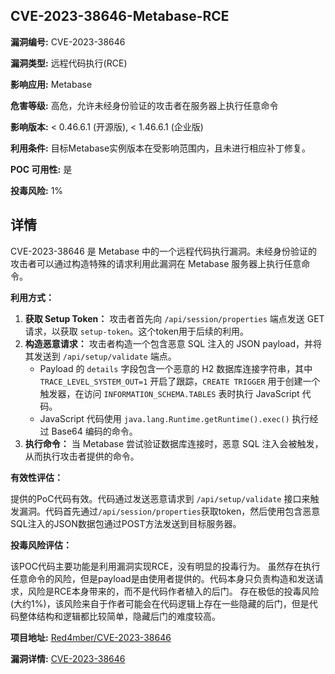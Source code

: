 ## CVE-2023-38646-Metabase-RCE

**漏洞编号:** CVE-2023-38646

**漏洞类型:** 远程代码执行(RCE)

**影响应用:** Metabase

**危害等级:** 高危，允许未经身份验证的攻击者在服务器上执行任意命令

**影响版本:** < 0.46.6.1 (开源版), < 1.46.6.1 (企业版)

**利用条件:** 目标Metabase实例版本在受影响范围内，且未进行相应补丁修复。

**POC 可用性:** 是

**投毒风险:** 1%

## 详情

CVE-2023-38646 是 Metabase 中的一个远程代码执行漏洞。未经身份验证的攻击者可以通过构造特殊的请求利用此漏洞在 Metabase 服务器上执行任意命令。

**利用方式：**

1.  **获取 Setup Token：** 攻击者首先向 `/api/session/properties` 端点发送 GET 请求，以获取 `setup-token`。这个token用于后续的利用。
2.  **构造恶意请求：** 攻击者构造一个包含恶意 SQL 注入的 JSON payload，并将其发送到 `/api/setup/validate` 端点。
    *   Payload 的 `details` 字段包含一个恶意的 H2 数据库连接字符串，其中 `TRACE_LEVEL_SYSTEM_OUT=1` 开启了跟踪，`CREATE TRIGGER` 用于创建一个触发器，在访问 `INFORMATION_SCHEMA.TABLES` 表时执行 JavaScript 代码。
    *   JavaScript 代码使用 `java.lang.Runtime.getRuntime().exec()` 执行经过 Base64 编码的命令。
3.  **执行命令：** 当 Metabase 尝试验证数据库连接时，恶意 SQL 注入会被触发，从而执行攻击者提供的命令。

**有效性评估：**

提供的PoC代码有效。代码通过发送恶意请求到 `/api/setup/validate` 接口来触发漏洞。代码首先通过`/api/session/properties`获取token，然后使用包含恶意SQL注入的JSON数据包通过POST方法发送到目标服务器。

**投毒风险评估：**

该POC代码主要功能是利用漏洞实现RCE，没有明显的投毒行为。
虽然存在执行任意命令的风险，但是payload是由使用者提供的。代码本身只负责构造和发送请求，风险是RCE本身带来的，而不是代码作者植入的后门。
存在极低的投毒风险 (大约1%)，该风险来自于作者可能会在代码逻辑上存在一些隐藏的后门，但是代码整体结构和逻辑都比较简单，隐藏后门的难度较高。


**项目地址:** [Red4mber/CVE-2023-38646](https://github.com/Red4mber/CVE-2023-38646)

**漏洞详情:** [CVE-2023-38646](https://nvd.nist.gov/vuln/detail/CVE-2023-38646)